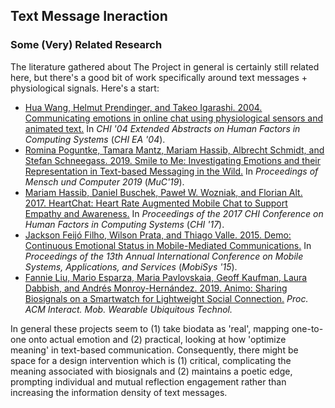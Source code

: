 ## Text Message Ineraction 

### Some (Very) Related Research
The literature gathered about The Project in general is certainly still related here, but there's a good bit of work specifically around text messages + physiological signals. Here's a start:
- [Hua Wang, Helmut Prendinger, and Takeo Igarashi. 2004. Communicating emotions in online chat using physiological sensors and animated text.](https://www-ui.is.s.u-tokyo.ac.jp/~takeo/papers/chi2004.pdf) In <i>CHI '04 Extended Abstracts on Human Factors in Computing Systems</i> (<i>CHI EA '04</i>).
- [Romina Poguntke, Tamara Mantz, Mariam Hassib, Albrecht Schmidt, and Stefan Schneegass. 2019. Smile to Me: Investigating Emotions and their Representation in Text-based Messaging in the Wild.](https://sci-hub.se/10.1145/3340764.3340795) In <i>Proceedings of Mensch und Computer 2019</i> (<i>MuC'19</i>).
- [Mariam Hassib, Daniel Buschek, Paweł W. Wozniak, and Florian Alt. 2017. HeartChat: Heart Rate Augmented Mobile Chat to Support Empathy and Awareness.](https://www.medien.ifi.lmu.de/pubdb/publications/pub/hassib2017chi1/hassib2017chi1.pdf) In <i>Proceedings of the 2017 CHI Conference on Human Factors in Computing Systems</i> (<i>CHI '17</i>).
- [Jackson Feijó Filho, Wilson Prata, and Thiago Valle. 2015. Demo: Continuous Emotional Status in Mobile-Mediated Communications.](https://avestia.com/MHCI2014_Proceedings/papers/136.pdf) In <i>Proceedings of the 13th Annual International Conference on Mobile Systems, Applications, and Services</i> (<i>MobiSys '15</i>).
- [Fannie Liu, Mario Esparza, Maria Pavlovskaia, Geoff Kaufman, Laura Dabbish, and Andrés Monroy-Hernández. 2019. Animo: Sharing Biosignals on a Smartwatch for Lightweight Social Connection.](https://dl.acm.org/doi/pdf/10.1145/3314405) <i>Proc. ACM Interact. Mob. Wearable Ubiquitous Technol.</i>

In general these projects seem to (1) take biodata as 'real', mapping one-to-one onto actual emotion and (2) practical, looking at how 'optimize meaning' in text-based communication. Consequently, there might be space for a design intervention which is (1) critical, complicating the meaning associated with biosignals and (2) maintains a poetic edge, prompting individual and mutual reflection engagement rather than increasing the information density of text messages.
